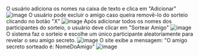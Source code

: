 O usuário adiciona os nomes na caixa de texto e clica em "Adicionar"
![image](https://github.com/user-attachments/assets/9a4ae6af-3e43-4959-bd50-12ee3d18d478)
O usuário pode excluir o amigo caso queira removê-lo do sorteio clicando no botão "X"
![image](https://github.com/user-attachments/assets/6e1a2f3a-cfc3-484a-9709-07c2aec6a78e)
Após adicionar todos os nomes dos participantes do sorteio, o usuário deve clicar em "Sortear Amigo"
![image](https://github.com/user-attachments/assets/cd448d0c-e56b-4c7e-af9c-c37df09873ed)
O sistema faz o sorteio e escolhe um único participante aleatoriamente para revelar o seu amigo secreto.
![image](https://github.com/user-attachments/assets/a6287627-f724-49d5-8ee8-2a982bbd9960)
O site exibe a mensagem: "O amigo secreto sorteado é: NomeDoAmigo"
![image](https://github.com/user-attachments/assets/6e96af19-2b86-4599-b8b5-93eeb4545315)
